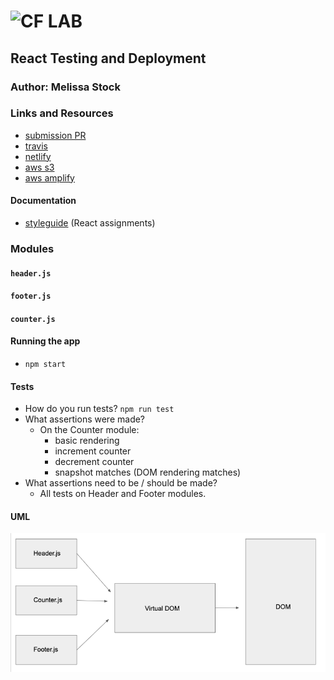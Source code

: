 ![CF](http://i.imgur.com/7v5ASc8.png) LAB
=================================================

## React Testing and Deployment

### Author: Melissa Stock

### Links and Resources
* [submission PR](http://xyz.com)
* [travis](https://www.travis-ci.com/401-advancedjs/react-testing-deployment)
* [netlify](https://cranky-kepler-f720c8.netlify.com/)
* [aws s3](https://cranky-kepler-f720c8.netlify.com/)
* [aws amplify](https://cranky-kepler-f720c8.netlify.com/)

#### Documentation
* [styleguide](http://xyz.com) (React assignments)

### Modules
#### `header.js`
#### `footer.js`
#### `counter.js`

#### Running the app
* `npm start`
  
#### Tests
* How do you run tests? `npm run test`
* What assertions were made?
    * On the Counter module:
        * basic rendering
        * increment counter
        * decrement counter
        * snapshot matches (DOM rendering matches)
* What assertions need to be / should be made?
    * All tests on Header and Footer modules.

#### UML
![Component Based UI UML](assets/component-based.png)
